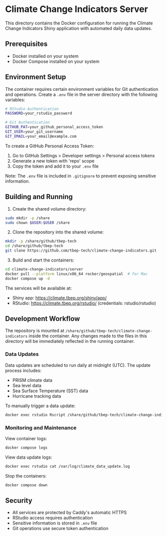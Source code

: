 # Climate Change Indicators Server

This directory contains the Docker configuration for running the Climate Change Indicators Shiny application with automated daily data updates.

## Prerequisites

- Docker installed on your system
- Docker Compose installed on your system

## Environment Setup

The container requires certain environment variables for Git authentication and operations. Create a `.env` file in the server directory with the following variables:

``` bash
# RStudio Authentication
PASSWORD=your_rstudio_password

# Git Authentication
GITHUB_PAT=your_github_personal_access_token
GIT_USER=your_git_username
GIT_EMAIL=your_email@example.com
```

To create a GitHub Personal Access Token:
1. Go to GitHub Settings > Developer settings > Personal access tokens
2. Generate a new token with 'repo' scope
3. Copy the token and add it to your `.env` file

Note: The `.env` file is included in `.gitignore` to prevent exposing sensitive information.

## Building and Running

1. Create the shared volume directory:
```bash
sudo mkdir -p /share
sudo chown $USER:$USER /share
```

2. Clone the repository into the shared volume:
```bash
mkdir -p /share/github/tbep-tech
cd /share/github/tbep-tech
git clone https://github.com/tbep-tech/climate-change-indicators.git
```

3. Build and start the containers:
```bash
cd climate-change-indicators/server
docker pull --platform linux/x86_64 rocker/geospatial  # for Mac
docker compose up -d
```

The services will be available at:
- Shiny app: https://climate.tbep.org/shiny/app/
- RStudio: https://climate.tbep.org/rstudio/ (credentials: rstudio/rstudio)

## Development Workflow

The repository is mounted at `/share/github/tbep-tech/climate-change-indicators` inside the container. Any changes made to the files in this directory will be immediately reflected in the running container.

### Data Updates

Data updates are scheduled to run daily at midnight (UTC). The update process includes:
- PRISM climate data
- Sea level data
- Sea Surface Temperature (SST) data
- Hurricane tracking data

To manually trigger a data update:
```bash
docker exec rstudio Rscript /share/github/tbep-tech/climate-change-indicators/server/update_data.R
```

### Monitoring and Maintenance

View container logs:
```bash
docker compose logs
```

View data update logs:
```bash
docker exec rstudio cat /var/log/climate_data_update.log
```

Stop the containers:
```bash
docker compose down
```

## Security

- All services are protected by Caddy's automatic HTTPS
- RStudio access requires authentication
- Sensitive information is stored in `.env` file
- Git operations use secure token authentication
